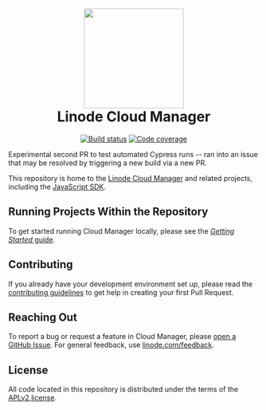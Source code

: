 <h1 align="center">
  <img src="https://user-images.githubusercontent.com/32860776/156064400-4eb7e3ef-aa93-4b75-9962-07f6090de2ed.png" width="200" />
  <br />
  Linode Cloud Manager
</h1>

<p align="center">
  <a href="https://travis-ci.com/linode/manager"><img src="https://travis-ci.com/linode/manager.svg?branch=master" alt="Build status" /></a>
  <a href="https://coveralls.io/github/linode/manager?branch=master"><img src="https://coveralls.io/repos/github/linode/manager/badge.svg?branch=master" alt="Code coverage" /></a>
</p>

Experimental second PR to test automated Cypress runs -- ran into an issue that may be resolved by triggering a new build via a new PR.

This repository is home to the [Linode Cloud Manager](https://cloud.linode.com) and related projects, including the [JavaScript SDK](https://www.npmjs.com/package/@linode/api-v4).

## Running Projects Within the Repository

To get started running Cloud Manager locally, please see the [_Getting Started_ guide](docs/GETTING_STARTED.md).

## Contributing

If you already have your development environment set up, please read the [contributing guidelines](docs/CONTRIBUTING.md) to get help in creating your first Pull Request.

## Reaching Out

To report a bug or request a feature in Cloud Manager, please [open a GitHub Issue](https://github.com/linode/manager/issues/new). For general feedback, use [linode.com/feedback](https://www.linode.com/feedback/).

## License

All code located in this repository is distributed under the terms of the [APLv2
license](LICENSE).
